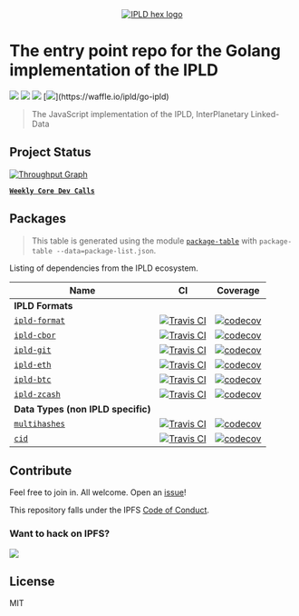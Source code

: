 <div align="center">
  <a href="https://ipld.io"><img src="https://ipld.io/img/ipld-logo.png" alt="IPLD hex logo" /></a>
</div>

# The entry point repo for the Golang implementation of the IPLD

[![](https://img.shields.io/badge/made%20by-Protocol%20Labs-blue.svg?style=flat-square)](http://protocol.ai)
[![](https://img.shields.io/badge/project-ipld-blue.svg?style=flat-square)](http://ipld.io/)
[![](https://img.shields.io/badge/freenode-%23ipfs-blue.svg?style=flat-square)](http://webchat.freenode.net/?channels=%23ipfs)
[![](https://img.shields.io/badge/pm-waffle-blue.svg?style=flat-square")](https://waffle.io/ipld/go-ipld)

> The JavaScript implementation of the IPLD, InterPlanetary Linked-Data

## Project Status

[![Throughput Graph](https://graphs.waffle.io/ipld/go-ipld/throughput.svg)](https://waffle.io/ipld/go-ipld/metrics/throughput)

[**`Weekly Core Dev Calls`**](https://github.com/ipfs/pm/issues/674)

## Packages

> This table is generated using the module [`package-table`](https://github.com/ipfs-shipyard/package-table) with `package-table --data=package-list.json`.

Listing of dependencies from the IPLD ecosystem.

| Name | CI | Coverage |
| ---------|---------|--------- |
| **IPLD Formats** |
| [`ipld-format`](//github.com/ipfs/go-ipld-format) | [![Travis CI](https://travis-ci.org/ipfs/go-ipld-format.svg?branch=master)](https://travis-ci.org/ipfs/go-ipld-format) | [![codecov](https://codecov.io/gh/ipfs/go-ipld-format/branch/master/graph/badge.svg)](https://codecov.io/gh/ipfs/go-ipld-format) |
| [`ipld-cbor`](//github.com/ipfs/go-ipld-cbor) | [![Travis CI](https://travis-ci.org/ipfs/go-ipld-cbor.svg?branch=master)](https://travis-ci.org/ipfs/go-ipld-cbor) | [![codecov](https://codecov.io/gh/ipfs/go-ipld-cbor/branch/master/graph/badge.svg)](https://codecov.io/gh/ipfs/go-ipld-cbor) |
| [`ipld-git`](//github.com/ipfs/go-ipld-git) | [![Travis CI](https://travis-ci.org/ipfs/go-ipld-git.svg?branch=master)](https://travis-ci.org/ipfs/go-ipld-git) | [![codecov](https://codecov.io/gh/ipfs/go-ipld-git/branch/master/graph/badge.svg)](https://codecov.io/gh/ipfs/go-ipld-git) |
| [`ipld-eth`](//github.com/ipfs/go-ipld-eth) | [![Travis CI](https://travis-ci.org/ipfs/go-ipld-eth.svg?branch=master)](https://travis-ci.org/ipfs/go-ipld-eth) | [![codecov](https://codecov.io/gh/ipfs/go-ipld-eth/branch/master/graph/badge.svg)](https://codecov.io/gh/ipfs/go-ipld-eth) |
| [`ipld-btc`](//github.com/ipfs/go-ipld-btc) | [![Travis CI](https://travis-ci.org/ipfs/go-ipld-btc.svg?branch=master)](https://travis-ci.org/ipfs/go-ipld-btc) | [![codecov](https://codecov.io/gh/ipfs/go-ipld-btc/branch/master/graph/badge.svg)](https://codecov.io/gh/ipfs/go-ipld-btc) |
| [`ipld-zcash`](//github.com/ipfs/go-ipld-zcash) | [![Travis CI](https://travis-ci.org/ipfs/go-ipld-zcash.svg?branch=master)](https://travis-ci.org/ipfs/go-ipld-zcash) | [![codecov](https://codecov.io/gh/ipfs/go-ipld-zcash/branch/master/graph/badge.svg)](https://codecov.io/gh/ipfs/go-ipld-zcash) |
| **Data Types (non IPLD specific)** |
| [`multihashes`](//github.com/multiformats/go-multihash) | [![Travis CI](https://travis-ci.org/multiformats/go-multihash.svg?branch=master)](https://travis-ci.org/multiformats/go-multihash) | [![codecov](https://codecov.io/gh/multiformats/go-multihash/branch/master/graph/badge.svg)](https://codecov.io/gh/multiformats/go-multihash) |
| [`cid`](//github.com/ipfs/go-cid) | [![Travis CI](https://travis-ci.org/ipfs/go-cid.svg?branch=master)](https://travis-ci.org/ipfs/go-cid) | [![codecov](https://codecov.io/gh/ipfs/go-cid/branch/master/graph/badge.svg)](https://codecov.io/gh/ipfs/go-cid) |

## Contribute

Feel free to join in. All welcome. Open an [issue](https://github.com/ipld/go-ipld/issues)!

This repository falls under the IPFS [Code of Conduct](https://github.com/ipfs/community/blob/master/code-of-conduct.md).

### Want to hack on IPFS?

[![](https://cdn.rawgit.com/jbenet/contribute-ipfs-gif/master/img/contribute.gif)](https://github.com/ipfs/community/blob/master/contributing.md)

## License

MIT
